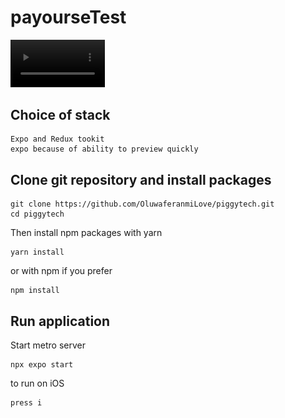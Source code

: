 # payourseTest

<video src="./src/assets/RPReplay_Final1734007915.mov" width="30%" height="30%"> <img src="./src/assets/Simulator Screenshot - iPhone 15 Pro - 2024-12-12 at 13.58.49.png" width="30%" height="30%">
## Choice of stack

    Expo and Redux tookit
    expo because of ability to preview quickly

## Clone git repository and install packages

    git clone https://github.com/OluwaferanmiLove/piggytech.git
    cd piggytech

Then install npm packages with yarn

    yarn install

or with npm if you prefer

    npm install

## Run application

Start metro server

    npx expo start

to run on iOS

    press i